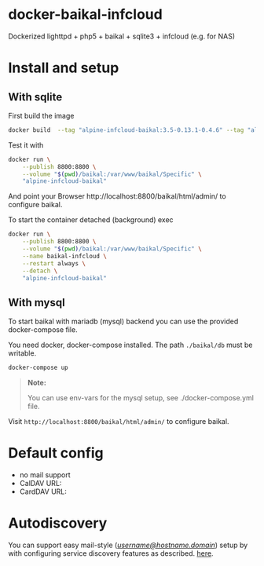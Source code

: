 # docker-baikal-infcloud
Dockerized lighttpd + php5 + baikal + sqlite3 + infcloud (e.g. for NAS)

# Install and setup

## With sqlite

First build the image
```bash
docker build  --tag "alpine-infcloud-baikal:3.5-0.13.1-0.4.6" --tag "alpine-infcloud-baikal:latest" .
```

Test it with
```bash
docker run \
    --publish 8800:8800 \
    --volume "$(pwd)/baikal:/var/www/baikal/Specific" \
    "alpine-infcloud-baikal"
```

And point your Browser http://localhost:8800/baikal/html/admin/ to configure baikal.

To start the container detached (background) exec

```bash
docker run \
    --publish 8800:8800 \
    --volume "$(pwd)/baikal:/var/www/baikal/Specific" \
    --name baikal-infcloud \
    --restart always \
    --detach \
    "alpine-infcloud-baikal"
```

## With mysql

To start baikal with mariadb (mysql) backend you can use the provided docker-compose file.

You need docker, docker-compose installed. The path `./baikal/db` must be writable.

```bash
docker-compose up
```
> **Note:**
>
> You can use env-vars for the mysql setup, see ./docker-compose.yml file.

Visit `http://localhost:8800/baikal/html/admin/` to configure baikal.

# Default config

- no mail support
- CalDAV URL: 
- CardDAV URL:


# Autodiscovery

You can support easy mail-style (*username@hostname.domain*) setup by with 
configuring service discovery features as described.
[here](http://sabre.io/dav/service-discovery/).

